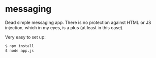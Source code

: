 # messaging

Dead simple messaging app. There is no protection against HTML or JS injection, which in my eyes, is a plus (at least in this case). 

Very easy to set up: 
```bash
$ npm install
$ node app.js
```

